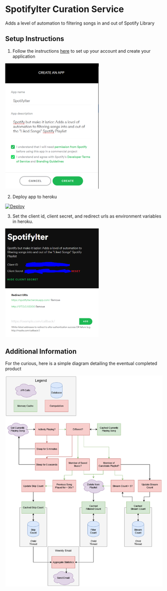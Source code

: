 # Spotifylter Curation Service
Adds a level of automation to filtering songs in and out of Spotify Library

## Setup Instructions
1. Follow the instructions [here](https://developer.spotify.com/documentation/web-api/quick-start/) to set up your account and create your application
<img src="https://raw.githubusercontent.com/ekatiyar/Spotifylter/master/images/app_create.PNG" alt="Image of App Creation" width="300"/>

2. Deploy app to heroku

[![Deploy](https://www.herokucdn.com/deploy/button.svg)](https://heroku.com/deploy)

3. Set the client id, client secret, and redirect urls as environment variables in heroku.

<img src="https://raw.githubusercontent.com/ekatiyar/Spotifylter/master/images/idsecret.png" alt="Image of App Credentials" width="300"/>
<img src="https://raw.githubusercontent.com/ekatiyar/Spotifylter/master/images/redirecturi.png" alt="Image of Redirect URI" width="300"/>


## Additional Information
For the curious, here is a simple diagram detailing the eventual completed product

<img src="https://raw.githubusercontent.com/ekatiyar/Spotifylter/master/images/Diagram.png" alt="App Diagram" width="600"/>
